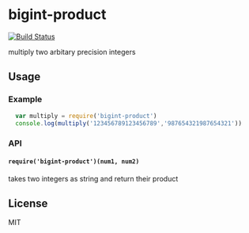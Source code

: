 # bigint-product

[![Build Status](https://travis-ci.org/incessantmeraki/bigint-product.svg?branch=master)](https://travis-ci.org/incessantmeraki/bigint-product)

multiply two arbitary precision integers

## Usage

### Example

```js
  var multiply = require('bigint-product')
  console.log(multiply('123456789123456789','987654321987654321'))
```

### API

#### `require('bigint-product')(num1, num2)`
takes two integers as string and return their product

## License

MIT
